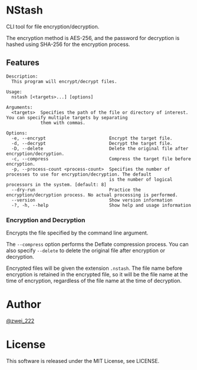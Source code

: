 # NStash
CLI tool for file encryption/decryption.

The encryption method is AES-256, and the password for decryption is hashed using SHA-256 for the encryption process.

## Features

```
Description:
  This program will encrypt/decrypt files.

Usage:
  nstash [<targets>...] [options]

Arguments:
  <targets>  Specifies the path of the file or directory of interest. You can specify multiple targets by separating
             them with commas.

Options:
  -e, --encrypt                        Encrypt the target file.
  -d, --decrypt                        Decrypt the target file.
  -D, --delete                         Delete the original file after encryption/decryption.
  -c, --compress                       Compress the target file before encryption.
  -p, --process-count <process-count>  Specifies the number of processes to use for encryption/decryption. The default
                                       is the number of logical processors in the system. [default: 8]
  --dry-run                            Practice the encryption/decryption process. No actual processing is performed.
  --version                            Show version information
  -?, -h, --help                       Show help and usage information
```

### Encryption and Decryption
Encrypts the file specified by the command line argument.

The `--compress` option performs the Deflate compression process.
You can also specify `--delete` to delete the original file after encryption or decryption.

Encrypted files will be given the extension `.nstash`. The file name before encryption is retained in the encrypted file, so it will be the file name at the time of encryption, regardless of the file name at the time of decryption.


# Author
[@zwei_222](https://twitter.com/zwei_222)

# License
This software is released under the MIT License, see LICENSE.
